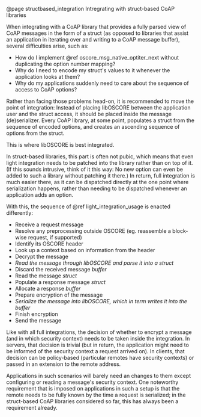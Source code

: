 @page structbased_integration Intregrating with struct-based CoAP libraries

When integrating with a CoAP library that provides a fully parsed view of CoAP messages in the form of a struct
(as opposed to libraries that assist an application in iterating over and writing to a CoAP message buffer),
several difficulties arise, such as:

* How do I implement @ref oscore_msg_native_optiter_next without duplicating the option number mapping?
* Why do I need to encode my struct's values to it whenever the application looks at them?
* Why do my applications suddenly need to care about the sequence of access to CoAP options?

Rather than facing those problems head-on, it is recommended to move the point of integration:
Instead of placing libOSCORE between the application user and the struct access,
it should be placed inside the message (de)serializer.
Every CoAP library, at some point,
populates a struct from the sequence of encoded options,
and creates an ascending sequence of options from the struct.

This is where libOSCORE is best integrated.

In struct-based libraries, this part is often not pubic,
which means that even light integration needs to be patched into the library rather than on top of it.
(If this sounds intrusive, think of it this way: No new option can even be added to such a library without patching it there.)
In return, full integration is much easier there, as it can be dispatched directly at the one point where serialization happens,
rather than needing to be dispatched whenever an application adds an option.

With this, the sequence of @ref light_integration_usage is enacted differently:

<!-- When editing here, also keep light_integration_usage in sync -->

* Receive a request message
* Resolve any preprocessing outside OSCORE (eg. reassemble a block-wise request, if supported)
* Identify its OSCORE header
* Look up a context based on information from the header
* Decrypt the message
* *Read the message through libOSCORE and parse it into a struct*
* Discard the received message *buffer*
* Read the message *struct*
* Populate a response message *struct*
* Allocate a response *buffer*
* Prepare encryption of the message
* *Serialize the message into libOSCORE, which in term writes it into the buffer*
* Finish encryption
* Send the message

Like with all full integrations, the decision of whether to encrypt a message (and in which security context) needs to be taken inside the integration.
In servers, that decision is trivial (but in return, the application might need to be informed of the security context a request arrived on).
In clients, that decision can be policy-based (particular remotes have security contexts) or passed in an extension to the remote address.

Applications in such scenarios will barely need an changes to them except configuring or reading a message's security context.
One noteworthy requirement that is imposed on applications in such a setup is that the remote needs to be fully known by the time a request is serialized;
in the struct-based CoAP libraries considered so far, this has always been a requirement already.
